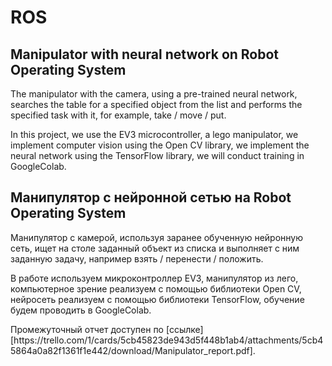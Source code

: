 # ROS
<h2>Manipulator with neural network on Robot Operating System</h2>

<p>The manipulator with the camera, using a pre-trained neural network, searches the table for a specified object from the list and performs the specified task with it, for example, take / move / put.<p>
  
<p>In this project, we use the EV3 microcontroller, a lego manipulator, we implement computer vision using the Open CV library, we implement the neural network using the TensorFlow library, we will conduct training in GoogleColab.<p>

<h2>Манипулятор с нейронной сетью на Robot Operating System</h2>

<p>Манипулятор с камерой, используя заранее обученную нейронную сеть, ищет на столе заданный объект из списка и выполняет с ним заданную задачу, например взять / перенести / положить.<p>
  
<p>В работе используем микроконтроллер EV3, манипулятор из лего, компьютерное зрение реализуем с помощью библиотеки Open CV, нейросеть реализуем с помощью библиотеки TensorFlow, обучение будем проводить в GoogleColab.</p>

<p>Промежуточный отчет доступен по [ссылке][https://trello.com/1/cards/5cb45823de943d5f448b1ab4/attachments/5cb45864a0a82f1361f1e442/download/Manipulator_report.pdf].</p>

